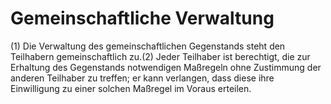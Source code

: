 # Gemeinschaftliche Verwaltung

(1) Die Verwaltung des gemeinschaftlichen Gegenstands steht den Teilhabern gemeinschaftlich zu.(2) Jeder Teilhaber ist berechtigt, die zur Erhaltung des Gegenstands notwendigen Maßregeln ohne Zustimmung der anderen Teilhaber zu treffen; er kann verlangen, dass diese ihre Einwilligung zu einer solchen Maßregel im Voraus erteilen. 


